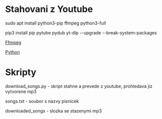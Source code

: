 # Stahovani z Youtube

sudo apt install python3-pip ffmpeg python3-full

pip3 install pip pytube pydub yt-dlp --upgrade --break-system-packages 


[Ffmpeg](https://www.ffmpeg.org/download.html)

[Python](https://www.python.org/downloads/)

# Skripty

download_songs.py  - skript stahne a prevede z youtube, prohledava jiz vytvorene mp3 

songs.txt - soubor s nazvy pisnicek

downloaded_songs - slozka se stazenymi mp3

